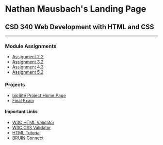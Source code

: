 <!DOCTYPE html>
<html lang="en">
    <head>
        <title>Nathan Mausbach's CSD 340 Landing Page</title>
        <link rel="stylesheet" type="text/css" href="site.css"/>
        <link rel="preconnect" href="https://fonts.googleapis.com">
        <link rel="preconnect" href="https://fonts.gstatic.com" crossorigin>
        <link href="https://fonts.googleapis.com/css2?family=Oswald:wght@300;500;700&family=Quattrocento:wght@400;700&display=swap" rel="stylesheet">
    </head>
    <body>
        <div id="container">
            <h1>Nathan Mausbach's Landing Page</h1>
            <h2>CSD 340 Web Development with HTML and CSS</h2>
            <hr>
            <h3>Module Assignments</h3>
            <ul>
                <li><a href=../Module-2/Mausbach_EX1.html>Assignment 2.2</a></li>
                <li><a href=../Module-3/Mausbach_EX2.html>Assignment 3.2</a></li>
                <li><a href=../Module-4/Mausbach_EX3.html>Assignment 4.3</a></li>
                <li><a href=../Module-5/Mausbach_EX4.html>Assignment 5.2</a></li>
            </ul>
            <h3>Projects</h3>
            <ul>
                <li><a href=”#”>bioSite Project Home Page</a></li>
                <li><a href=”#”>Final Exam</a></li>
            </ul>
            <h4>Important Links</h4>
            <ul>
                <li><a href="https://validator.w3.org/">W3C HTML Validator</a></li>
                <li><a href="http://jigsaw.w3.org/css-validator/">W3C CSS Validator</a></li>
                <li><a href="https://www.w3schools.com/html/">HTML Tutorial</a></li>
                <li><a href="https://bruinconnect.bellevue.edu/">BRUIN Connect</a></li>
            </ul>
        </div>
    </body>
</html>
